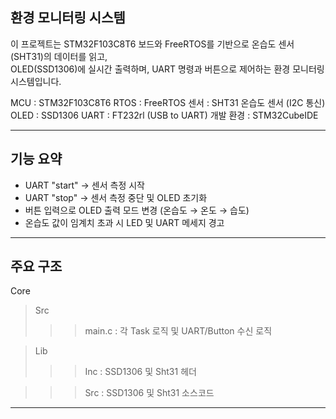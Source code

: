 환경 모니터링 시스템
---
이 프로젝트는 STM32F103C8T6 보드와 FreeRTOS를 기반으로 온습도 센서(SHT31)의 데이터를 읽고,  
OLED(SSD1306)에 실시간 출력하며, UART 명령과 버튼으로 제어하는 환경 모니터링 시스템입니다.

MCU  : STM32F103C8T6
RTOS : FreeRTOS
센서 : SHT31 온습도 센서 (I2C 통신)
OLED : SSD1306
UART : FT232rl (USB to UART)
개발 환경 : STM32CubeIDE

---
기능 요약
---
- UART "start" → 센서 측정 시작
- UART "stop" → 센서 측정 중단 및 OLED 초기화
- 버튼 입력으로 OLED 출력 모드 변경 (온습도 → 온도 → 습도)
- 온습도 값이 임계치 초과 시 LED 및 UART 메세지 경고

---
주요 구조
---
Core
> Src
>>> main.c : 각 Task 로직 및 UART/Button 수신 로직

> Lib
>>> Inc : SSD1306 및 Sht31 헤더

>>> Src : SSD1306 및 Sht31 소스코드
---
